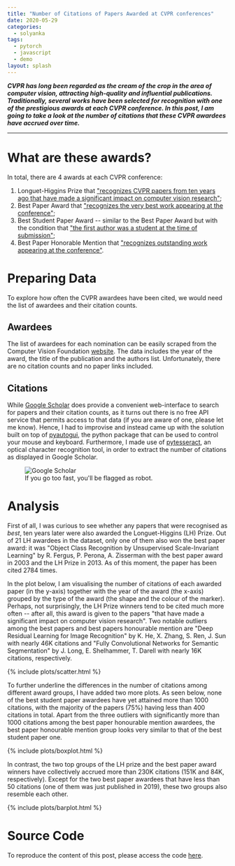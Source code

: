 ```yaml
---
title: "Number of Citations of Papers Awarded at CVPR conferences"
date: 2020-05-29
categories:
  - solyanka
tags:
  - pytorch
  - javascript
  - demo
layout: splash
---
```


***CVPR has long been regarded as the cream of the crop in the area of computer vision, attracting high-quality and influential publications. Traditionally, several works have been selected for recognition with one of the prestigious awards at each CVPR conference. In this post, I am going to take a look at the number of citations that these CVPR awardees have accrued over time.***

----

# What are these awards?

In total, there are 4 awards at each CVPR conference:

1. Longuet-Higgins Prize that ["recognizes CVPR papers from ten years ago that have made a significant impact on computer vision research"](https://www.thecvf.com/?page_id=413#LHP);
2. Best Paper Award that ["recognizes the very best work appearing at the conference"](https://www.thecvf.com/?page_id=413#CVPRBest);
3. Best Student Paper Award -- similar to the Best Paper Award but with the condition that ["the first author was a student at the time of submission"](https://www.thecvf.com/?page_id=413#CVPRBestStudent);
4. Best Paper Honorable Mention that ["recognizes outstanding work appearing at the conference"](https://www.thecvf.com/?page_id=413#CVPRBestHonorable).

# Preparing Data

To explore how often the CVPR awardees have been cited, we would need the list of awardees and their citation counts.

## Awardees

The list of awardees for each nomination can be easily scraped from the Computer Vision Foundation [website](https://www.thecvf.com/?page_id=413). The data includes the year of the award, the title of the publication and the authors list. Unfortunately, there are no citation counts and no paper links included.

## Citations

While [Google Scholar](https://scholar.google.com/) does provide a convenient web-interface to search for papers and their citation counts, as it turns out there is no free API service that permits access to that data (if you are aware of one, please let me know). Hence, I had to improvise and instead came up with the solution built on top of [pyautogui](https://pyautogui.readthedocs.io/en/latest/), the python package that can be used to control your mouse and keyboard. Furthermore, I made use of [pytesseract](https://github.com/madmaze/pytesseract), an optical character recognition tool, in order to extract the number of citations as displayed in Google Scholar.


<figure class="align-center" style="width: 75%">
  <img src="{{ site.url }}{{ site.baseurl }}/assets/images/scholar.gif" alt="Google Scholar">
  <figcaption>If you go too fast, you'll be flagged as robot.</figcaption>
</figure> 

# Analysis

First of all, I was curious to see whether any papers that were recognised as *best*, ten years later were also awarded the Longuet-Higgins (LH) Prize. Out of 21 LH awardees in the dataset, only one of them also won the best paper award: it was "Object Class Recognition by Unsupervised Scale-Invariant Learning" by R. Fergus, P. Perona, A. Zisserman with the best paper award in 2003 and the LH Prize in 2013. As of this moment, the paper has been cited 2784 times.

In the plot below, I am visualising the number of citations of each awarded paper (in the y-axis) together with the year of the award (the x-axis) grouped by the type of the award (the shape and the colour of the marker). Perhaps, not surprisingly, the LH Prize winners tend to be cited much more often -- after all, this award is given to the papers "that have made a significant impact on computer vision research". Two notable outliers among the best papers and best papers honourable mention are "Deep Residual Learning for Image Recognition" by K. He, X. Zhang, S. Ren, J. Sun with nearly 46K citations and "Fully Convolutional Networks for Semantic Segmentation" by J. Long, E. Shelhammer, T. Darell with nearly 16K citations, respectively.

{% include plots/scatter.html %}

To further underline the differences in the number of citations among different award groups, I have added two more plots. As seen below, none of the best student paper awardees have yet attained more than 1000 citations, with the majority of the papers (75%) having less than 400 citations in total. Apart from the three outliers with significantly more than 1000 citations among the best paper honourable mention awardees, the best paper honourable mention group looks very similar to that of the best student paper one.

{% include plots/boxplot.html %}

In contrast, the two top groups of the LH prize and the best paper award winners have collectively accrued more than 230K citations (151K and 84K, respectively). Except for the two best paper awardees that have less than 50 citations (one of them was just published in 2019), these two groups also resemble each other.

{% include plots/barplot.html %}

# Source Code

To reproduce the content of this post, please access the code [here](https://github.com/DrSleep/solyanka/tree/master/best_paper_awards).

